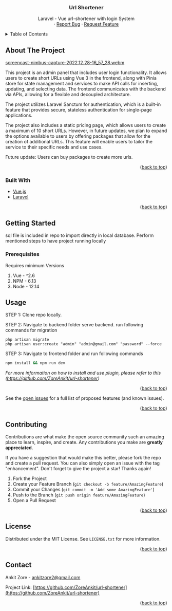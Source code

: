 <div id="top"></div>
<!--
*** Thanks for checking out the Best-README-Template. If you have a suggestion
*** that would make this better, please fork the repo and create a pull request
*** or simply open an issue with the tag "enhancement".
*** Don't forget to give the project a star!
*** Thanks again! Now go create something AMAZING! :D
-->

<!-- PROJECT SHIELDS -->
<!--
*** I'm using markdown "reference style" links for readability.
*** Reference links are enclosed in brackets [ ] instead of parentheses ( ).
*** See the bottom of this document for the declaration of the reference variables
*** for contributors-url, forks-url, etc. This is an optional, concise syntax you may use.
*** https://www.markdownguide.org/basic-syntax/#reference-style-links
-->

<!-- PROJECT LOGO -->
<br />
<div align="center">

<h3 align="center">Url Shortener</h3>

  <p align="center">
   Laravel - Vue url-shortener with login System
    <br />
    ·
    <a href="https://github.com/ZoreAnkit/url-shortener/issues">Report Bug</a>
    ·
    <a href="https://github.com/ZoreAnkit/url-shortener/issues">Request Feature</a>
  </p>

</div>

<!-- TABLE OF CONTENTS -->
<details>
  <summary>Table of Contents</summary>
  <ol>
    <li>
      <a href="#about-the-project">About The Project</a>
      <ul>
        <li><a href="#built-with">Built With</a></li>
      </ul>
    </li>
    <li>
      <a href="#getting-started">Getting Started</a>
      <ul>
        <li><a href="#prerequisites">Prerequisites</a></li>
        <li><a href="#installation">Installation</a></li>
      </ul>
    </li>
    <li><a href="#usage">Usage</a></li>
    <li><a href="#contributing">Contributing</a></li>
    <li><a href="#license">License</a></li>
    <li><a href="#contact">Contact</a></li>
  </ol>
</details>

<!-- ABOUT THE PROJECT -->

## About The Project
[screencast-nimbus-capture-2022.12.28-16_57_28.webm](https://user-images.githubusercontent.com/46300882/209805580-b86bef10-7559-48ff-9300-694bfb66cded.webm)

This project is an admin panel that includes user login functionality. It allows users to create short URLs using Vue 3 in the frontend, along with Pinia store for state management and services to make API calls for inserting, updating, and selecting data. The frontend communicates with the backend via APIs, allowing for a flexible and decoupled architecture.

The project utilizes Laravel Sanctum for authentication, which is a built-in feature that provides secure, stateless authentication for single-page applications.

The project also includes a static pricing page, which allows users to create a maximum of 10 short URLs. However, in future updates, we plan to expand the options available to users by offering packages that allow for the creation of additional URLs. This feature will enable users to tailor the service to their specific needs and use cases.

Future update:
Users can buy packages to create more urls.

<p align="right">(<a href="#top">back to top</a>)</p>

### Built With

- [Vue.js](https://vuejs.org/)
- [Laravel](https://laravel.com/)

<p align="right">(<a href="#top">back to top</a>)</p>

<!-- GETTING STARTED -->

## Getting Started

sql file is included in repo to import directly in local database. Perform mentioned steps to have project running locally

### Prerequisites

Requires minimum Versions

1. Vue - ^2.6
2. NPM - 6.13
3. Node - 12.14

<!-- USAGE EXAMPLES -->

## Usage

STEP 1: Clone repo locally.


STEP 2: Navigate to backend folder serve backend. run following commands for migration

```
php artisan migrate
php artisan user:create "admin" "admin@gmail.com" "password" --force

```

STEP 3: Navigate to frontend folder and run following commands


```sh
npm install && npm run dev
```


_For more information on how to install and use plugin, please refer to this (https://github.com/ZoreAnkit/url-shortener)_

<p align="right">(<a href="#top">back to top</a>)</p>

See the [open issues](https://github.com/ZoreAnkit/url-shortener/issues) for a full list of proposed features (and known issues).

<p align="right">(<a href="#top">back to top</a>)</p>

<!-- CONTRIBUTING -->

## Contributing

Contributions are what make the open source community such an amazing place to learn, inspire, and create. Any contributions you make are **greatly appreciated**.

If you have a suggestion that would make this better, please fork the repo and create a pull request. You can also simply open an issue with the tag "enhancement".
Don't forget to give the project a star! Thanks again!

1. Fork the Project
2. Create your Feature Branch (`git checkout -b feature/AmazingFeature`)
3. Commit your Changes (`git commit -m 'Add some AmazingFeature'`)
4. Push to the Branch (`git push origin feature/AmazingFeature`)
5. Open a Pull Request

<p align="right">(<a href="#top">back to top</a>)</p>

<!-- LICENSE -->

## License

Distributed under the MIT License. See `LICENSE.txt` for more information.

<p align="right">(<a href="#top">back to top</a>)</p>

<!-- CONTACT -->

## Contact

Ankit Zore - ankitzore2@gmail.com

Project Link: [https://github.com/ZoreAnkit/url-shortener](https://github.com/ZoreAnkit/url-shortener)

<p align="right">(<a href="#top">back to top</a>)</p>

<!-- MARKDOWN LINKS & IMAGES -->
<!-- https://www.markdownguide.org/basic-syntax/#reference-style-links -->


